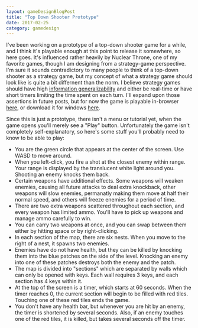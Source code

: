 ```yaml
---
layout: gameDesignBlogPost
title: "Top Down Shooter Prototype"
date: 2017-02-25
category: gamedesign
---
```

I've been working on a prototype of a top-down shooter game for a while, and I think it's playable enough at this point to release it somewhere, so here goes. It's influenced rather heavily by Nuclear Throne, one of my favorite games, though I am designing from a strategy-game perspective. I'm sure it sounds contradictory to many people to think of a top-down shooter as a strategy game, but my concept of what a strategy game should look like is quite a bit differnent than the norm. I believe strategy games should have high [information generalizability](https://ethanhoeppner.github.io/gamedesign/information-generalizability.html) and either be real-time or have short timers limiting the time spent on each turn. I'll expand upon those assertions in future posts, but for now the game is playable in-browser [here](https://ethanhoeppner.github.io/gameFiles/topDownShooterPrototype1/bin/), or download it for windows [here](https://ethanhoeppner.github.io/gameFiles/topDownShooterPrototype1/TDS_prototype.zip).

Since this is just a prototype, there isn't a menu or tutorial yet, when the game opens you'll merely see a "Play" button. Unfortunately the game isn't completely self-explanatory, so here's some stuff you'll probably need to know to be able to play:

- You are the green circle that appears at the center of the screen. Use WASD to move around.
- When you left-click, you fire a shot at the closest enemy within range. Your range is displayed by the translucent white light around you. Shooting an enemy knocks them back.
- Certain weapons have additional effects. Some weapons will weaken enemies, causing all future attacks to deal extra knockback, other weapons will slow enemies, permanatly making them move at half their normal speed, and others will freeze enemies for a period of time.
- There are two extra weapons scattered throughout each section, and every weapon has limited ammo. You'll have to pick up weapons and manage ammo carefully to win.
- You can carry two weapons at once, and you can swap between them either by hitting space or by right-clicking.
- In each section of the map, there are six nests. When you move to the right of a nest, it spawns two enemies.
- Enemies have do not have health, but they can be killed by knocking them into the blue patches on the side of the level. Knocking an enemy into one of these patches destroys both the enemy and the patch.
- The map is divided into "sections" which are separated by walls which can only be opened with keys. Each wall requires 3 keys, and each section has 4 keys within it.
- At the top of the screen is a timer, which starts at 60 seconds. When the timer reaches 0, the current section will begin to be filled with red tiles. Touching one of these red tiles ends the game.
- You don't have any health bar, but whenever you are hit by an enemy, the timer is shortened by several seconds. Also, if an enemy touches one of the red tiles, it is killed, but takes several seconds off the timer.
